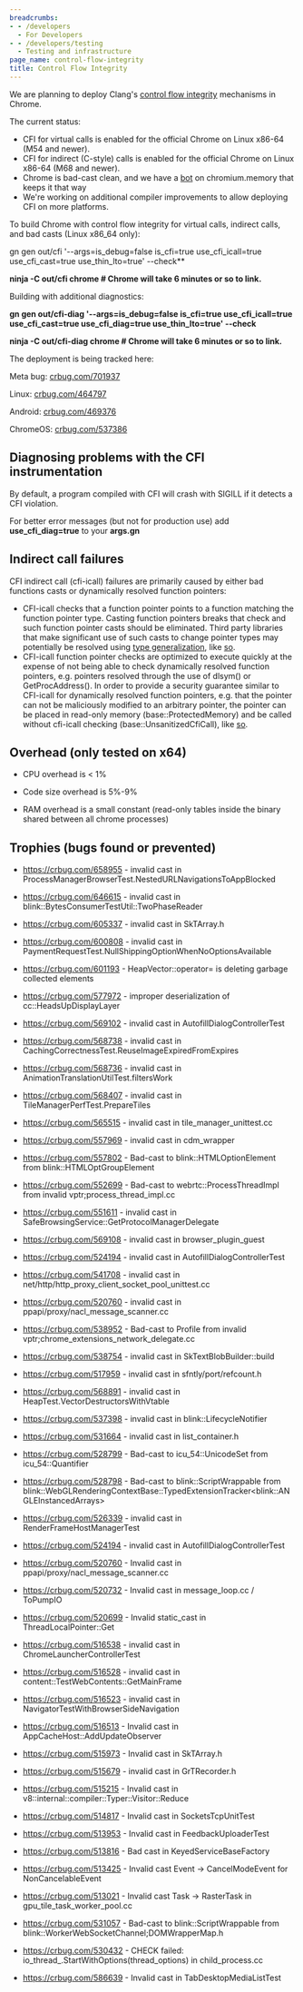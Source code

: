 ```yaml
---
breadcrumbs:
- - /developers
  - For Developers
- - /developers/testing
  - Testing and infrastructure
page_name: control-flow-integrity
title: Control Flow Integrity
---
```


We are planning to deploy Clang's [control flow
integrity](http://clang.llvm.org/docs/ControlFlowIntegrity.html) mechanisms in
Chrome.

The current status:

*   CFI for virtual calls is enabled for the official Chrome on Linux
            x86-64 (M54 and newer).
*   CFI for indirect (C-style) calls is enabled for the official Chrome
            on Linux x86-64 (M68 and newer).
*   Chrome is bad-cast clean, and we have a
            [bot](https://ci.chromium.org/p/chromium/builders/luci.chromium.ci/Linux%20CFI)
            on chromium.memory that keeps it that way
*   We're working on additional compiler improvements to allow deploying
            CFI on more platforms.

To build Chrome with control flow integrity for virtual calls, indirect calls,
and bad casts (Linux x86_64 only):

gn gen out/cfi '--args=is_debug=false is_cfi=true use_cfi_icall=true
use_cfi_cast=true use_thin_lto=true' --check**

**ninja -C out/cfi chrome # Chrome will take 6 minutes or so to link.**

Building with additional diagnostics:

**gn gen out/cfi-diag '--args=is_debug=false is_cfi=true use_cfi_icall=true
use_cfi_cast=true use_cfi_diag=true use_thin_lto=true' --check**

**ninja -C out/cfi-diag chrome # Chrome will take 6 minutes or so to link.**

The deployment is being tracked here:

Meta bug: [crbug.com/701937](http://crbug.com/701937)

Linux: [crbug.com/464797](http://crbug.com/464797)

Android: [crbug.com/469376](http://crbug.com/469376)

ChromeOS: [crbug.com/537386](http://crbug.com/537386)

## Diagnosing problems with the CFI instrumentation

By default, a program compiled with CFI will crash with SIGILL if it detects a
CFI violation.

For better error messages (but not for production use) add **use_cfi_diag=true**
to your **args.gn**

## Indirect call failures

CFI indirect call (cfi-icall) failures are primarily caused by either bad
functions casts or dynamically resolved function pointers:

*   CFI-icall checks that a function pointer points to a function
            matching the function pointer type. Casting function pointers breaks
            that check and such function pointer casts should be eliminated.
            Third party libraries that make significant use of such casts to
            change pointer types may potentially be resolved using [type
            generalization](https://clang.llvm.org/docs/ControlFlowIntegrity.html#fsanitize-cfi-icall-generalize-pointers),
            like
            [so](https://chromium-review.googlesource.com/c/chromium/src/+/938494).
*   CFI-icall function pointer checks are optimized to execute quickly
            at the expense of not being able to check dynamically resolved
            function pointers, e.g. pointers resolved through the use of dlsym()
            or GetProcAddress(). In order to provide a security guarantee
            similar to CFI-icall for dynamically resolved function pointers,
            e.g. that the pointer can not be maliciously modified to an
            arbitrary pointer, the pointer can be placed in read-only memory
            (base::ProtectedMemory) and be called without cfi-icall checking
            (base::UnsanitizedCfiCall), like
            [so](https://chromium-review.googlesource.com/c/chromium/src/+/1000426).

## Overhead (only tested on x64)

- CPU overhead is &lt; 1%

- Code size overhead is 5%-9%

- RAM overhead is a small constant (read-only tables inside the binary shared
between all chrome processes)

## Trophies (bugs found or prevented)

- <https://crbug.com/658955> - invalid cast in
ProcessManagerBrowserTest.NestedURLNavigationsToAppBlocked

- <https://crbug.com/646615> - invalid cast in
blink::BytesConsumerTestUtil::TwoPhaseReader

- <https://crbug.com/605337> - invalid cast in SkTArray.h

- <https://crbug.com/600808> - invalid cast in
PaymentRequestTest.NullShippingOptionWhenNoOptionsAvailable

- <https://crbug.com/601193> - HeapVector::operator= is deleting garbage
collected elements

- <https://crbug.com/577972> - improper deserialization of
cc::HeadsUpDisplayLayer

- <https://crbug.com/569102> - invalid cast in AutofillDialogControllerTest

- <https://crbug.com/568738> - invalid cast in
CachingCorrectnessTest.ReuseImageExpiredFromExpires

- <https://crbug.com/568736> - invalid cast in
AnimationTranslationUtilTest.filtersWork

- <https://crbug.com/568407> - invalid cast in TileManagerPerfTest.PrepareTiles

- <https://crbug.com/565515> - invalid cast in tile_manager_unittest.cc

- <https://crbug.com/557969> - invalid cast in cdm_wrapper

- <https://crbug.com/557802> - Bad-cast to blink::HTMLOptionElement from
blink::HTMLOptGroupElement

- <https://crbug.com/552699> - Bad-cast to webrtc::ProcessThreadImpl from
invalid vptr;process_thread_impl.cc

- <https://crbug.com/551611> - invalid cast in
SafeBrowsingService::GetProtocolManagerDelegate

- <https://crbug.com/569108> - invalid cast in browser_plugin_guest

- <https://crbug.com/524194> - invalid cast in AutofillDialogControllerTest

- <https://crbug.com/541708> - invalid cast in
net/http/http_proxy_client_socket_pool_unittest.cc

- <https://crbug.com/520760> - invalid cast in
ppapi/proxy/nacl_message_scanner.cc

- <https://crbug.com/538952> - Bad-cast to Profile from invalid
vptr;chrome_extensions_network_delegate.cc

- <https://crbug.com/538754> - invalid cast in SkTextBlobBuilder::build

- <https://crbug.com/517959> - invalid cast in sfntly/port/refcount.h

- <https://crbug.com/568891> - invalid cast in
HeapTest.VectorDestructorsWithVtable

- <https://crbug.com/537398> - invalid cast in blink::LifecycleNotifier

- <https://crbug.com/531664> - invalid cast in list_container.h

- <https://crbug.com/528799> - Bad-cast to icu_54::UnicodeSet from
icu_54::Quantifier

- <https://crbug.com/528798> - Bad-cast to blink::ScriptWrappable from
blink::WebGLRenderingContextBase::TypedExtensionTracker&lt;blink::ANGLEInstancedArrays&gt;
- <https://crbug.com/526339> - invalid cast in RenderFrameHostManagerTest

- <https://crbug.com/524194> - invalid cast in AutofillDialogControllerTest

- <https://crbug.com/520760> - Invalid cast in
ppapi/proxy/nacl_message_scanner.cc

- <https://crbug.com/520732> - Invalid cast in message_loop.cc / ToPumpIO

- <https://crbug.com/520699> - Invalid static_cast in ThreadLocalPointer::Get

- <https://crbug.com/516538> - invalid cast in ChromeLauncherControllerTest

- <https://crbug.com/516528> - invalid cast in
content::TestWebContents::GetMainFrame

- <https://crbug.com/516523> - invalid cast in
NavigatorTestWithBrowserSideNavigation

- <https://crbug.com/516513> - Invalid cast in AppCacheHost::AddUpdateObserver

- <https://crbug.com/515973> - Invalid cast in SkTArray.h

- <https://crbug.com/515679> - invalid cast in GrTRecorder.h

- <https://crbug.com/515215> - Invalid cast in
v8::internal::compiler::Typer::Visitor::Reduce
- <https://crbug.com/514817> - Invalid cast in SocketsTcpUnitTest

- <https://crbug.com/513953> - Invalid cast in FeedbackUploaderTest

- <https://crbug.com/513816> - Bad cast in KeyedServiceBaseFactory

- <https://crbug.com/513425> - Invalid cast Event -&gt; CancelModeEvent for
NonCancelableEvent

- <https://crbug.com/513021> - Invalid cast Task -&gt; RasterTask in
gpu_tile_task_worker_pool.cc

- <https://crbug.com/531057> - Bad-cast to blink::ScriptWrappable from
blink::WorkerWebSocketChannel;DOMWrapperMap.h

- <https://crbug.com/530432> - CHECK failed:
io_thread_.StartWithOptions(thread_options) in child_process.cc

- <https://crbug.com/586639> - Invalid cast in TabDesktopMediaListTest

